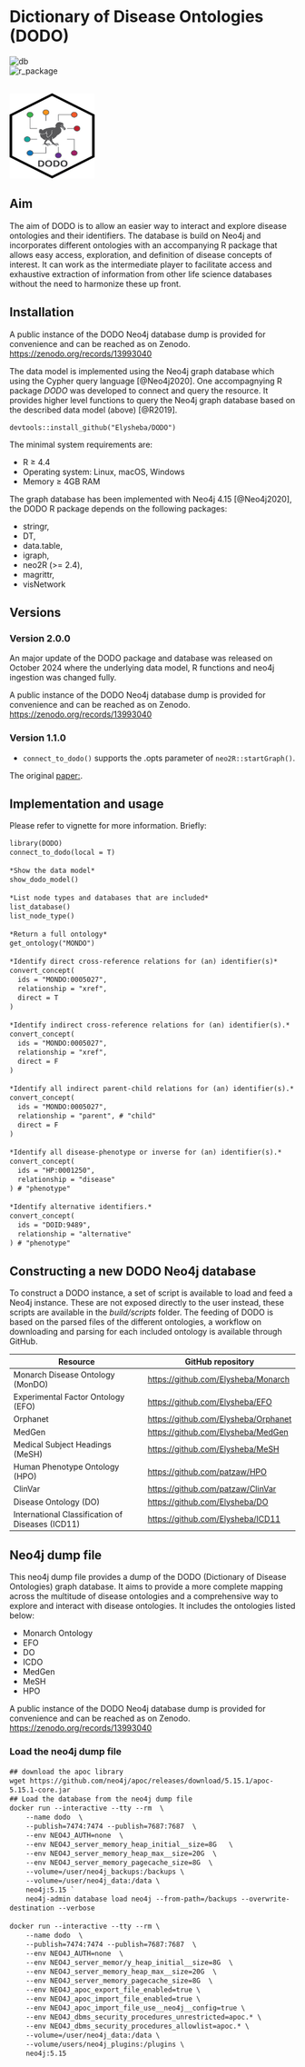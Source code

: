 # Dictionary of Disease Ontologies (DODO)

![db](https://img.shields.io/badge/Database-2.0.0-blue)  
![r_package](https://img.shields.io/badge/R_package-2.0.0-orange) 

</br>

<img src="inst/logo/DODO_hex.png" alt="DODO Logo" width="150" height="150" />

## Aim

The aim of DODO is to allow an easier way to interact and explore disease ontologies and their identifiers. 
The database is build on Neo4j and incorporates different ontologies with an accompanying R package that allows easy access, 
exploration, and definition of disease concepts of interest. It can work as the intermediate player to facilitate access and 
exhaustive extraction of information from other life science databases without the need to harmonize these up front. 

## Installation 

A public instance of the DODO Neo4j database dump is provided for convenience and can be reached as on Zenodo.
https://zenodo.org/records/13993040

The data model is implemented using the Neo4j graph database which using the Cypher query language [@Neo4j2020]. One accompagnying R package *DODO* was developed to connect and query the resource. It provides higher level functions to query the Neo4j graph database based on the described data model (above) [@R2019].

```
devtools::install_github("Elysheba/DODO")
```

The minimal system requirements are: 

- R ≥ 4.4
- Operating system: Linux, macOS, Windows
- Memory ≥ 4GB RAM

The graph database has been implemented with Neo4j 4.15 [@Neo4j2020], the DODO R package depends on the following packages:

-   stringr,
-   DT,
-   data.table,
-   igraph,
-   neo2R (>= 2.4),
-   magrittr,
-   visNetwork


## Versions

### Version 2.0.0

An major update of the DODO package and database was released on October 2024 where the underlying data model, R functions and neo4j ingestion was changed fully.

A public instance of the DODO Neo4j database dump is provided for convenience and can be reached as on Zenodo.
https://zenodo.org/records/13993040

### Version 1.1.0

   - `connect_to_dodo()` supports the .opts parameter of `neo2R::startGraph()`.

The original [paper:](https://doi.org/10.12688/f1000research.25144.1).


## Implementation and usage

Please refer to vignette for more information. Briefly:

```
library(DODO)
connect_to_dodo(local = T)

*Show the data model*
show_dodo_model()

*List node types and databases that are included*
list_database()
list_node_type()

*Return a full ontology*
get_ontology("MONDO")

*Identify direct cross-reference relations for (an) identifier(s)*
convert_concept(
  ids = "MONDO:0005027",
  relationship = "xref",
  direct = T
)

*Identify indirect cross-reference relations for (an) identifier(s).*
convert_concept(
  ids = "MONDO:0005027",
  relationship = "xref",
  direct = F
)

*Identify all indirect parent-child relations for (an) identifier(s).*
convert_concept(
  ids = "MONDO:0005027",
  relationship = "parent", # "child"
  direct = F
)

*Identify all disease-phenotype or inverse for (an) identifier(s).*
convert_concept(
  ids = "HP:0001250",
  relationship = "disease"
) # "phenotype"

*Identify alternative identifiers.*
convert_concept(
  ids = "DOID:9489",
  relationship = "alternative"
) # "phenotype"
```


## Constructing a new DODO Neo4j database

To construct a DODO instance, a set of script is available to load and feed a Neo4j instance. These are not exposed directly to the user instead, these scripts are available in the *build/scripts* folder. The feeding of DODO is based on the parsed files of the different ontologies, a workflow on downloading and parsing for each included ontology is available through GitHub.


|Resource | GitHub repository|
|----|-------|
|Monarch Disease Ontology (MonDO) | https://github.com/Elysheba/Monarch |
|Experimental Factor Ontology (EFO) | https://github.com/Elysheba/EFO |
|Orphanet | https://github.com/Elysheba/Orphanet |
|MedGen | https://github.com/Elysheba/MedGen |
|Medical Subject Headings (MeSH) | https://github.com/Elysheba/MeSH |
|Human Phenotype Ontology (HPO) | https://github.com/patzaw/HPO |
|ClinVar | https://github.com/patzaw/ClinVar |
|Disease Ontology (DO) | https://github.com/Elysheba/DO |
|International Classification of Diseases (ICD11) | https://github.com/Elysheba/ICD11 |

## Neo4j dump file

This neo4j dump file provides a dump of the DODO (Dictionary of Disease Ontologies) graph database. It aims to provide a more complete mapping across the multitude of disease ontologies and a comprehensive way to explore and interact with disease ontologies. It includes the ontologies listed below: 

- Monarch Ontology
- EFO
- DO
- ICDO
- MedGen
- MeSH
- HPO


A public instance of the DODO Neo4j database dump is provided for convenience and can be reached as on Zenodo.
https://zenodo.org/records/13993040

### Load the neo4j dump file

```
## download the apoc library
wget https://github.com/neo4j/apoc/releases/download/5.15.1/apoc-5.15.1-core.jar
## Load the database from the neo4j dump file
docker run --interactive --tty --rm  \
    --name dodo  \
    --publish=7474:7474 --publish=7687:7687  \
    --env NEO4J_AUTH=none  \
    --env NEO4J_server_memory_heap_initial__size=8G   \
    --env NEO4J_server_memory_heap_max__size=20G  \
    --env NEO4J_server_memory_pagecache_size=8G  \
    --volume=/user/neo4j_backups:/backups \
    --volume=/user/neo4j_data:/data \
    neo4j:5.15 `
    neo4j-admin database load neo4j --from-path=/backups --overwrite-destination --verbose

docker run --interactive --tty --rm \
    --name dodo  \
    --publish=7474:7474 --publish=7687:7687  \
    --env NEO4J_AUTH=none  \
    --env NEO4J_server_memor/y_heap_initial__size=8G  \
    --env NEO4J_server_memory_heap_max__size=20G  \
    --env NEO4J_server_memory_pagecache_size=8G  \
    --env NEO4J_apoc_export_file_enabled=true \
    --env NEO4J_apoc_import_file_enabled=true \
    --env NEO4J_apoc_import_file_use__neo4j__config=true \
    --env NEO4J_dbms_security_procedures_unrestricted=apoc.* \
    --env NEO4J_dbms_security_procedures_allowlist=apoc.* \
    --volume=/user/neo4j_data:/data \
    --volume/users/neo4j_plugins:/plugins \
    neo4j:5.15
```



